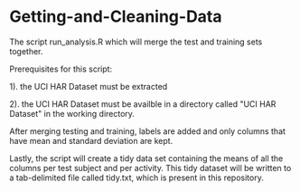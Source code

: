Getting-and-Cleaning-Data
=========================

The script run_analysis.R which will merge the test and training sets together. 

Prerequisites for this script:

1). the UCI HAR Dataset must be extracted

2). the UCI HAR Dataset must be availble in a directory called "UCI HAR Dataset" in the working directory.

After merging testing and training, labels are added and only columns that have mean and standard deviation are kept.

Lastly, the script will create a tidy data set containing the means of all the columns per test subject and per activity. This tidy dataset will be written to a tab-delimited file called tidy.txt, which is present in this repository.
